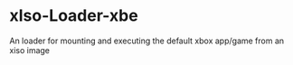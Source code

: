 # xIso-Loader-xbe
An loader for mounting and executing the default xbox app/game from an xiso image
